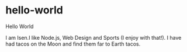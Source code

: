 # hello-world

Hello World

I am Isen.I like Node.js, Web Design and Sports (I enjoy with that!).
I have had tacos on the Moon and find them far to Earth tacos.
